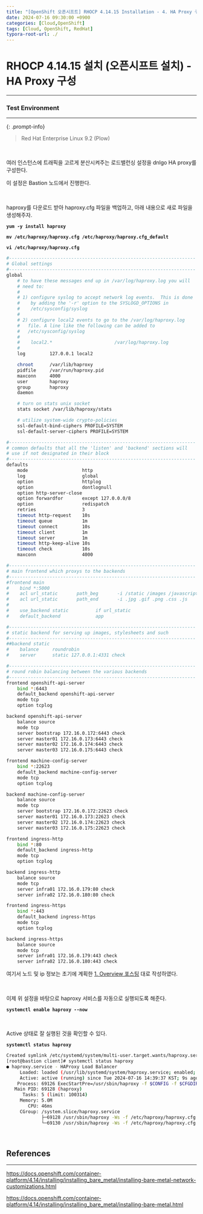 ```yaml
---
title: "[OpenShift 오픈시프트] RHOCP 4.14.15 Installation - 4. HA Proxy 구성"
date: 2024-07-16 09:30:00 +0900
categories: [Cloud,OpenShift]
tags: [Cloud, OpenShift, RedHat]
typora-root-url: ./
---
```




# **RHOCP 4.14.15 설치 (오픈시프트 설치) - HA Proxy 구성**

---

### **Test Environment**

---

{: .prompt-info}

> Red Hat Enterprise Linux 9.2 (Plow)



<br/>

여러 인스턴스에 트래픽을 고르게 분산시켜주는 로드밸런싱 설정을 dnlgo HA proxy를 구성한다.

이 설정은 Bastion 노드에서 진행한다.

<br/>

haproxy를 다운로드 받아 haproxy.cfg 파일을 백업하고, 아래 내용으로 새로 파일을 생성해주자.

**`yum -y install haproxy`**

**`mv /etc/haproxy/haproxy.cfg /etc/haproxy/haproxy.cfg_default`**

**`vi /etc/haproxy/haproxy.cfg`**

```bash
#---------------------------------------------------------------------
# Global settings
#---------------------------------------------------------------------
global
    # to have these messages end up in /var/log/haproxy.log you will
    # need to:
    #
    # 1) configure syslog to accept network log events.  This is done
    #    by adding the '-r' option to the SYSLOGD_OPTIONS in
    #    /etc/sysconfig/syslog
    #
    # 2) configure local2 events to go to the /var/log/haproxy.log
    #   file. A line like the following can be added to
    #   /etc/sysconfig/syslog
    #
    #    local2.*                       /var/log/haproxy.log
    #
    log         127.0.0.1 local2

    chroot      /var/lib/haproxy
    pidfile     /var/run/haproxy.pid
    maxconn     4000
    user        haproxy
    group       haproxy
    daemon

    # turn on stats unix socket
    stats socket /var/lib/haproxy/stats

    # utilize system-wide crypto-policies
    ssl-default-bind-ciphers PROFILE=SYSTEM
    ssl-default-server-ciphers PROFILE=SYSTEM

#---------------------------------------------------------------------
# common defaults that all the 'listen' and 'backend' sections will
# use if not designated in their block
#---------------------------------------------------------------------
defaults
    mode                    http
    log                     global
    option                  httplog
    option                  dontlognull
    option http-server-close
    option forwardfor       except 127.0.0.0/8
    option                  redispatch
    retries                 3
    timeout http-request    10s
    timeout queue           1m
    timeout connect         10s
    timeout client          1m
    timeout server          1m
    timeout http-keep-alive 10s
    timeout check           10s
    maxconn                 4000

#---------------------------------------------------------------------
# main frontend which proxys to the backends
#---------------------------------------------------------------------
#frontend main
#    bind *:5000
#    acl url_static       path_beg       -i /static /images /javascript /stylesheets
#    acl url_static       path_end       -i .jpg .gif .png .css .js
#
#    use_backend static          if url_static
#    default_backend             app

#---------------------------------------------------------------------
# static backend for serving up images, stylesheets and such
#---------------------------------------------------------------------
##backend static
#    balance     roundrobin
#    server      static 127.0.0.1:4331 check

#---------------------------------------------------------------------
# round robin balancing between the various backends
#---------------------------------------------------------------------
frontend openshift-api-server
    bind *:6443
    default_backend openshift-api-server
    mode tcp
    option tcplog

backend openshift-api-server
    balance source
    mode tcp
    server bootstrap 172.16.0.172:6443 check
    server master01 172.16.0.173:6443 check
    server master02 172.16.0.174:6443 check
    server master03 172.16.0.175:6443 check

frontend machine-config-server
    bind *:22623
    default_backend machine-config-server
    mode tcp
    option tcplog

backend machine-config-server
    balance source
    mode tcp
    server bootstrap 172.16.0.172:22623 check
    server master01 172.16.0.173:22623 check
    server master02 172.16.0.174:22623 check
    server master03 172.16.0.175:22623 check

frontend ingress-http
    bind *:80
    default_backend ingress-http
    mode tcp
    option tcplog

backend ingress-http
    balance source
    mode tcp
    server infra01 172.16.0.179:80 check
    server infra02 172.16.0.180:80 check

frontend ingress-https
    bind *:443
    default_backend ingress-https
    mode tcp
    option tcplog

backend ingress-https
    balance source
    mode tcp
    server infra01 172.16.0.179:443 check
    server infra02 172.16.0.180:443 check
```

여기서 노드 및 ip 정보는 초기에 계획한 [1. Overview 포스팅](https://iingang.github.io/posts/RHOCP-4.14-Install-1-overview/) 대로 작성하였다.



<br/>

이제 위 설정을 바탕으로 haproxy 서비스를 자동으로 실행되도록 해준다.

**`systemctl enable haproxy --now`**

<br/>

Active 상태로 잘 실행된 것을 확인할 수 있다.

**`systemctl status haproxy`**

```bash
Created symlink /etc/systemd/system/multi-user.target.wants/haproxy.service → /usr/lib/systemd/system/haproxy.service.
[root@bastion client]# systemctl status haproxy
● haproxy.service - HAProxy Load Balancer
     Loaded: loaded (/usr/lib/systemd/system/haproxy.service; enabled; preset: disa>
     Active: active (running) since Tue 2024-07-16 14:39:37 KST; 9s ago
    Process: 69126 ExecStartPre=/usr/sbin/haproxy -f $CONFIG -f $CFGDIR -c -q $OPTI>
   Main PID: 69128 (haproxy)
      Tasks: 5 (limit: 100314)
     Memory: 5.0M
        CPU: 46ms
     CGroup: /system.slice/haproxy.service
             ├─69128 /usr/sbin/haproxy -Ws -f /etc/haproxy/haproxy.cfg -f /etc/hapr>
             └─69130 /usr/sbin/haproxy -Ws -f /etc/haproxy/haproxy.cfg -f /etc/hapr>
```





<br/>

## **References**

---

<https://docs.openshift.com/container-platform/4.14/installing/installing_bare_metal/installing-bare-metal-network-customizations.html>

<https://docs.openshift.com/container-platform/4.14/installing/installing_bare_metal/installing-bare-metal.html>

<br/>
